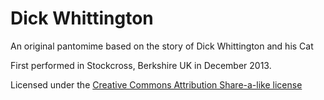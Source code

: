 # Dick Whittington
An original pantomime based on the story of Dick Whittington and his Cat

First performed in Stockcross, Berkshire UK in December 2013.

Licensed under the [Creative Commons Attribution Share-a-like license](https://www.youtube.com/watch?v=4-Ddumty4mk)
